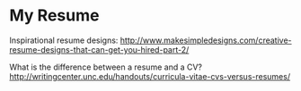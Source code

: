 My Resume
=========

Inspirational resume designs: http://www.makesimpledesigns.com/creative-resume-designs-that-can-get-you-hired-part-2/

What is the difference between a resume and a CV? http://writingcenter.unc.edu/handouts/curricula-vitae-cvs-versus-resumes/